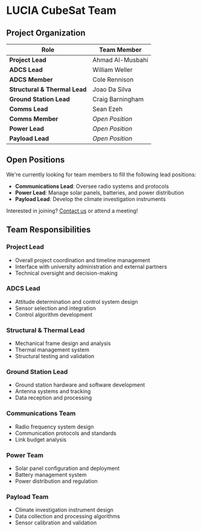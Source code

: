 # LUCIA CubeSat Team

## Project Organization

| Role | Team Member |
|------|-------------|
| **Project Lead** | Ahmad Al-Musbahi |
| **ADCS Lead** | William Weller |
| **ADCS Member** | Cole Rennison |
| **Structural & Thermal Lead** | Joao Da Silva |
| **Ground Station Lead** | Craig Barningham |
| **Comms Lead** | Sean Ezeh |
| **Comms Member** | *Open Position* |
| **Power Lead** | *Open Position* |
| **Payload Lead** | *Open Position* |

## Open Positions

We're currently looking for team members to fill the following lead positions:
- **Communications Lead**: Oversee radio systems and protocols
- **Power Lead**: Manage solar panels, batteries, and power distribution
- **Payload Lead**: Develop the climate investigation instruments

Interested in joining? [Contact us](../CONTACT.md) or attend a meeting!

## Team Responsibilities

### Project Lead
- Overall project coordination and timeline management
- Interface with university administration and external partners
- Technical oversight and decision-making

### ADCS Lead
- Attitude determination and control system design
- Sensor selection and integration
- Control algorithm development

### Structural & Thermal Lead
- Mechanical frame design and analysis
- Thermal management system
- Structural testing and validation

### Ground Station Lead
- Ground station hardware and software development
- Antenna systems and tracking
- Data reception and processing

### Communications Team
- Radio frequency system design
- Communication protocols and standards
- Link budget analysis

### Power Team
- Solar panel configuration and deployment
- Battery management system
- Power distribution and regulation

### Payload Team
- Climate investigation instrument design
- Data collection and processing algorithms
- Sensor calibration and validation
